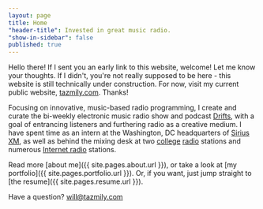 ```yaml
---
layout: page
title: Home
"header-title": Invested in great music radio.
"show-in-sidebar": false
published: true
---
```


<p class="message">Hello there! If I sent you an early link to this website, welcome! Let me know your thoughts. If I didn't, you're not really supposed to be here - this website is still technically under construction. For now, visit my current public website, <a href="http://tazmily.com">tazmily.com</a>. Thanks!</p>

Focusing on innovative, music-based radio programming, I create and curate the bi-weekly electronic music radio show and podcast [Drifts](http://drifts.fm/), with a goal of entrancing listeners and furthering radio as a creative medium. I have spent time as an intern at the Washington, DC headquarters of [Sirius XM](http://www.siriusxm.com), as well as behind the mixing desk at two [college](http://whrwfm.org) [radio](http://wfnp.org) stations and numerous [Internet radio](http://rwd.fm) stations.

Read more [about me]({{ site.pages.about.url }}), or take a look at [my portfolio]({{ site.pages.portfolio.url }}). Or, if you want, just jump straight to [the resume]({{ site.pages.resume.url }}).

Have a question? [will@tazmily.com](mailto:will@tazmily.com)